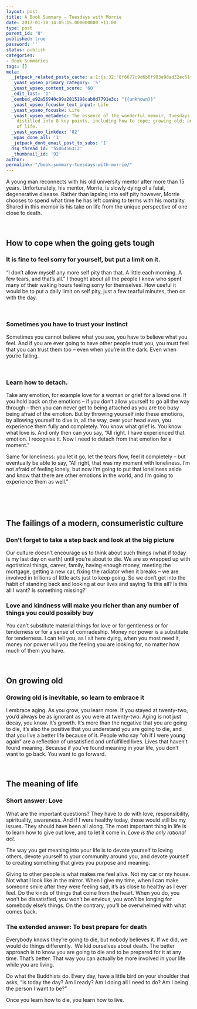 ```yaml
---
layout: post
title: A Book Summary - Tuesdays with Morrie
date: 2017-01-30 14:05:15.000000000 +11:00
type: post
parent_id: '0'
published: true
password: ''
status: publish
categories:
- Book Summaries
tags: []
meta:
  _jetpack_related_posts_cache: a:1:{s:32:"8f6677c9d6b0f903e98ad32ec61f8deb";a:2:{s:7:"expires";i:1525117572;s:7:"payload";a:3:{i:0;a:1:{s:2:"id";i:189;}i:1;a:1:{s:2:"id";i:140;}i:2;a:1:{s:2:"id";i:5;}}}}
  _yoast_wpseo_primary_category: '5'
  _yoast_wpseo_content_score: '60'
  _edit_last: '1'
  _oembed_e92a56940c99a2815198cab0d7791e3c: "{{unknown}}"
  _yoast_wpseo_focuskw_text_input: Life
  _yoast_wpseo_focuskw: Life
  _yoast_wpseo_metadesc: The essence of the wonderful memoir, Tuesdays with Morrie,
    distilled into 8 key points, including how to cope; growing old; and the meaning
    of life.
  _yoast_wpseo_linkdex: '82'
  _wpas_done_all: '1'
  _jetpack_dont_email_post_to_subs: '1'
  dsq_thread_id: '5506456313'
  _thumbnail_id: '92'
author:
permalink: "/book-summary-tuesdays-with-morrie/"
---
```

A young man reconnects with his old university mentor after more than 15 years. Unfortunately, his mentor, Morrie, is slowly dying of a fatal, degenerative disease. Rather than lapsing into self pity however, Morrie chooses to spend what time he has left coming to terms with his mortality. Shared in this memoir is his take on life from the unique perspective of one close to death.

&nbsp;

## How to cope when the going gets tough

### It is fine to feel sorry for yourself, but put a limit on it.

“I don’t allow myself any more self pity than that. A little each morning. A few tears, and that’s all.” I thought about all the people I knew who spent many of their waking hours feeling sorry for themselves. How useful it would be to put a daily limit on self pity, just a few tearful minutes, then on with the day.

&nbsp;

### Sometimes you have to trust your instinct

Sometimes you cannot believe what you see, you have to believe what you feel. And if you are ever going to have other people trust you, you must feel that you can trust them too – even when you’re in the dark. Even when you’re falling.

&nbsp;

### Learn how to detach.

Take any emotion, for example love for a woman or grief for a loved one. If you hold back on the emotions – if you don’t allow yourself to go all the way through – then you can never get to being attached as you are too busy being afraid of the emotion. But by throwing yourself into these emotions, by allowing yourself to dive in, all the way, over your head even, you experience them fully and completely. You know what grief is. You know what love is. And only then can you say, “All right. I have experienced that emotion. I recognise it. Now I need to detach from that emotion for a moment.”

Same for loneliness: you let it go, let the tears flow, feel it completely – but eventually be able to say, “All right, that was my moment with loneliness. I’m not afraid of feeling lonely, but now I’m going to put that loneliness aside and know that there are other emotions in the world, and I’m going to experience them as well.”

&nbsp;

&nbsp;

## The failings of a modern, consumeristic culture

### Don’t forget to take a step back and look at the big picture

Our culture doesn’t encourage us to think about such things (what if today is my last day on earth) until you’re about to die. We are so wrapped up with egotistical things, career, family, having enough money, meeting the mortgage, getting a new car, fixing the radiator when it breaks – we are involved in trillions of little acts just to keep going. So we don’t get into the habit of standing back and looking at our lives and saying ‘Is this all? Is this all I want? Is something missing?’

### Love and kindness will make you richer than any number of things you could possibly buy

You can’t substitute material things for love or for gentleness or for tenderness or for a sense of comradeship. Money nor power is a substitute for tenderness. I can tell you, as I sit here dying, when you most need it, money nor power will you the feeling you are looking for, no matter how much of them you have.

&nbsp;

## On growing old

### Growing old is inevitable, so learn to embrace it

I embrace aging. As you grow, you learn more. If you stayed at twenty-two, you’d always be as ignorant as you were at twenty-two. Aging is not just decay, you know. It’s growth. It’s more than the negative that you are going to die, it’s also the positive that you understand you are going to die, and that you live a better life because of it. People who say “oh if I were young again” are a reflection of unsatisfied and unfulfilled lives. Lives that haven’t found meaning. Because if you’ve found meaning in your life, you don’t want to go back. You want to go forward.

&nbsp;

## The meaning of life

### Short answer: Love

What are the important questions? They have to do with love, responsibility, spirituality, awareness. And if I were healthy today, those would still be my issues. They should have been all along. The most important thing in life is to learn how to give out love, and to let it come in. _Love is the only rational act._

The way you get meaning into your life is to devote yourself to loving others, devote yourself to your community around you, and devote yourself to creating something that gives you purpose and meaning.

Giving to other people is what makes me feel alive. Not my car or my house. Not what I look like in the mirror. When I give my time, when I can make someone smile after they were feeling sad, it’s as close to healthy as I ever feel. Do the kinds of things that come from the heart. When you do, you won’t be dissatisfied, you won’t be envious, you won’t be longing for somebody else’s things. On the contrary, you’ll be overwhelmed with what comes back.

### The extended answer: To best prepare for death

Everybody knows they’re going to die, but nobody believes it. If we did, we would do things differently.&nbsp; We kid ourselves about death. The better approach is to know you are going to die and to be prepared for it at any time. That’s better. That way you can actually be more involved in your life while you are living.

Do what the Buddhists do. Every day, have a little bird on your shoulder that asks, “is today the day? Am I ready? Am I doing all I need to do? Am I being the person I want to be?”

Once you learn how to die, you learn how to live.

&nbsp;

&nbsp;

&nbsp;

